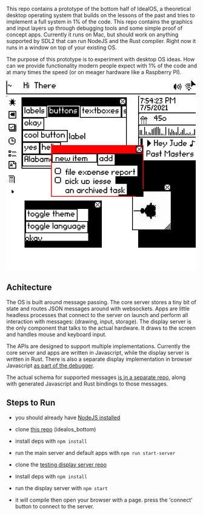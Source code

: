 This repo contains a prototype of the bottom half of IdealOS, a theoretical desktop operating system that builds
on the lessons of the past and tries to implement a full system in 1% of the code. This repo
contains the graphics and input layers up through debugging tools and some simple proof of concept apps.
Currently it runs on Mac, but should work on anything supported by SDL2 that can run NodeJS and the Rust compiler.  Right now it runs in a window on top of your existing OS.

The purpose of this prototype is to experiment with desktop OS ideas. How can we provide 
functionality modern people expect with 1% of the code and at many times the speed (or on meager
hardware like a Raspberry PI).

![image](docs/screenshots/mark5.png)

## Achitecture

The OS is built around message passing. The core server stores a tiny bit of state and routes
JSON messages around with websockets. Apps are little headless processes that connect to the
server on launch and perform all interaction with messages: (drawing, input, storage).  The display
server is the only component that talks to the actual hardware. It draws to the screen and
handles mouse and keyboard input. 

The APIs are designed to support multiple implementations. Currently the core server and apps 
are written in Javascript, while the display server is written in Rust. There is also a separate
display implementation in browser Javascript [as part of the debugger](https://github.com/joshmarinacci/idealos_sidecar).

The actual schema for supported messages [is in a separate repo](https://github.com/joshmarinacci/idealos_schemas), along with generated Javascript
and Rust bindings to those messages.

## Steps to Run

* you should already have [NodeJS installed](https://nodejs.org/en/)
* clone [this repo](https://github.com/joshmarinacci/idealos_bottom) (idealos_bottom) 
* install deps with `npm install`
* run the main server and default apps with `npm run start-server`

* clone the [testing display server repo](https://github.com/joshmarinacci/idealos_sidecar)
* install deps with `npm install`
* run the display server with `npm start`
* it will compile then open your browser with a page. press the 'connect' button to connect to the server.
